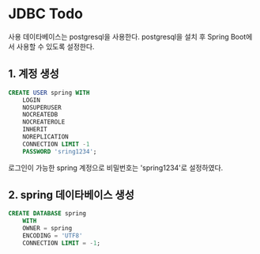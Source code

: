 # JDBC Todo
사용 데이타베이스는 postgresql을 사용한다.
postgresql을 설치 후 Spring Boot에서 사용할 수 있도록 설정한다.


## 1. 계정 생성
```sql
CREATE USER spring WITH
	LOGIN
	NOSUPERUSER
	NOCREATEDB
	NOCREATEROLE
	INHERIT
	NOREPLICATION
	CONNECTION LIMIT -1
	PASSWORD 'sring1234';
```
로그인이 가능한 spring 계정으로 비밀번호는 'spring1234'로 설정하였다.

## 2. spring 데이타베이스 생성
```sql
CREATE DATABASE spring
    WITH 
    OWNER = spring
    ENCODING = 'UTF8'
    CONNECTION LIMIT = -1;
```
